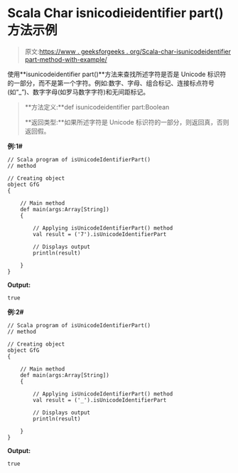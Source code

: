# Scala Char isnicodieidentifier part()方法示例

> 原文:[https://www . geeksforgeeks . org/Scala-char-isunicodeidentifier part-method-with-example/](https://www.geeksforgeeks.org/scala-char-isunicodeidentifierpart-method-with-example/)

使用**isunicodeidentifier part()**方法来查找所述字符是否是 Unicode 标识符的一部分，而不是第一个字符。例如:数字、字母、组合标记、连接标点符号(如“_”)、数字字母(如罗马数字字符)和无间距标记。

> **方法定义:**def isunicodeidentifier part:Boolean
> 
> **返回类型:**如果所述字符是 Unicode 标识符的一部分，则返回真，否则返回假。

**例:1#**

```
// Scala program of isUnicodeIdentifierPart()
// method

// Creating object
object GfG
{ 

    // Main method
    def main(args:Array[String])
    {

        // Applying isUnicodeIdentifierPart() method 
        val result = ('7').isUnicodeIdentifierPart

        // Displays output
        println(result)

    }
} 
```

**Output:**

```
true

```

**例:2#**

```
// Scala program of isUnicodeIdentifierPart()
// method

// Creating object
object GfG
{ 

    // Main method
    def main(args:Array[String])
    {

        // Applying isUnicodeIdentifierPart() method
        val result = ('_').isUnicodeIdentifierPart

        // Displays output
        println(result)

    }
} 
```

**Output:**

```
true

```
